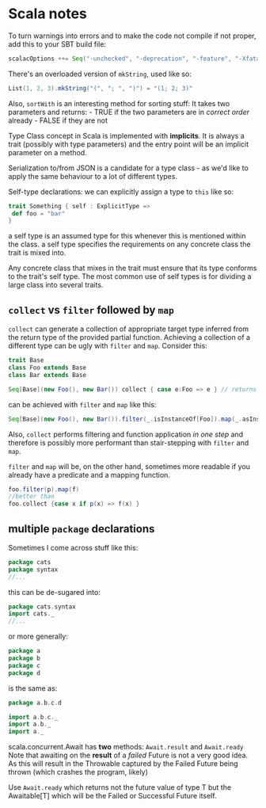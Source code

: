 # Scala notes

To turn warnings into errors and to make the code not compile if not proper, add this to your SBT build file:

```scala
scalacOptions ++= Seq("-unchecked", "-deprecation", "-feature", "-Xfatal-warnings")
```

There's an overloaded version of `mkString`, used like so:

```scala
List(1, 2, 3).mkString("(", "; ", ")") = "(1; 2; 3)"
```

Also, `sortWith` is an interesting method for sorting stuff: It takes two parameters and returns:
        - TRUE if the two parameters are in *correct order* already
        - FALSE if they are not

Type Class concept in Scala is implemented with **implicits**. It is always a trait (possibly with type parameters) and the entry point will be an implicit parameter on a method.

Serialization to/from JSON is a candidate for a type class - as we'd like to apply the same behaviour to a lot of different types.

Self-type declarations: we can explicitly assign a type to `this` like so:

```scala
trait Something { self : ExplicitType =>
 def foo = "bar"
}
```

a self type is an assumed type for this whenever this is mentioned within the class.
a self type specifies the requirements on any concrete class the trait is mixed into. 

Any concrete class that mixes in the trait must ensure that its type conforms to the trait's self type. The most common use of self types is for dividing a large class into several traits.


## `collect` vs `filter` followed by `map`

`collect` can generate a collection of appropriate target type inferred from the return type of the provided partial function. Achieving a collection of a different type can be ugly with `filter` and `map`. Consider this:

```scala
trait Base
class Foo extends Base
class Bar extends Base

Seq[Base](new Foo(), new Bar()) collect { case e:Foo => e } // returns Seq[Foo]
```
can be achieved with `filter` and `map` like this:

```scala
Seq[Base](new Foo(), new Bar()).filter(_.isInstanceOf[Foo]).map(_.asInstanceOf[Foo]) //returns Seq[Foo]
```

Also, `collect` performs filtering and function application _in one step_ and therefore is possibly more performant than stair-stepping with `filter` and `map`.

`filter` and `map` will be, on the other hand, sometimes more readable if you already have a predicate and a mapping function.

```scala
foo.filter(p).map(f)
//better than
foo.collect {case x if p(x) => f(x) }
```


## multiple `package` declarations

Sometimes I come across stuff like this:

```scala
package cats
package syntax
//...
```

this can be de-sugared into:

```scala
package cats.syntax
import cats._
//...
```

or more generally:

```scala
package a
package b
package c
package d
```

is the same as:

```scala
package a.b.c.d

import a.b.c._
import a.b._
import a._
```


scala.concurrent.Await has **two** methods: `Await.result` and `Await.ready`
Note that awaiting on the **result** of a _failed_ Future is not a very good idea. As this will result in the Throwable captured by the Failed Future being thrown (which crashes the program, likely)

Use `Await.ready` which returns not the future value of type T but the Awaitable[T] which will be the Failed or Successful Future itself.

